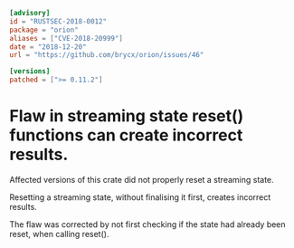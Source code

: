 ```toml
[advisory]
id = "RUSTSEC-2018-0012"
package = "orion"
aliases = ["CVE-2018-20999"]
date = "2018-12-20"
url = "https://github.com/brycx/orion/issues/46"

[versions]
patched = [">= 0.11.2"]
```

# Flaw in streaming state reset() functions can create incorrect results.

Affected versions of this crate did not properly reset a streaming state.

Resetting a streaming state, without finalising it first, creates incorrect results.
 
The flaw was corrected by not first checking if the state had already been reset, when calling reset().
